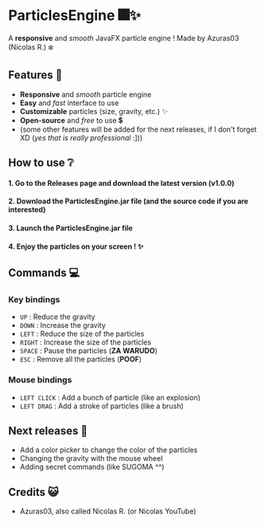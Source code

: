# ParticlesEngine 🎆✨
A **responsive** and *smooth* JavaFX particle engine !
Made by Azuras03 (Nicolas R.) ❄️

## Features 🌠
- **Responsive** and *smooth* particle engine 
- **Easy** and *fast* interface to use
- **Customizable** particles (size, gravity, etc.) ✨
- **Open-source** and *free* to use 💲
- (some other features will be added for the next releases, if I don't forget XD (*yes that is really professional* :]))

## How to use ❔
#### 1. Go to the **Releases page** and download the latest version (v1.0.0)
#### 2. Download the **ParticlesEngine.jar** file (and the source code if you are interested)
#### 3. Launch the **ParticlesEngine.jar** file
#### 4. Enjoy the particles on your screen ! ✨

## Commands 💻
### Key bindings
- ``UP`` : Reduce the gravity 
- ``DOWN`` : Increase the gravity
- ``LEFT`` : Reduce the size of the particles
- ``RIGHT`` : Increase the size of the particles
- ``SPACE`` : Pause the particles (**ZA WARUDO**)
- ``ESC`` : Remove all the particles (**POOF**)
### Mouse bindings
- ``LEFT CLICK`` : Add a bunch of particle (like an explosion)
- ``LEFT DRAG`` : Add a stroke of particles (like a brush)

## Next releases 🗿
- Add a color picker to change the color of the particles
- Changing the gravity with the mouse wheel
- Adding secret commands (like SUGOMA ^^)

## Credits 😺
- Azuras03, also called Nicolas R. (or Nicolas YouTube)
